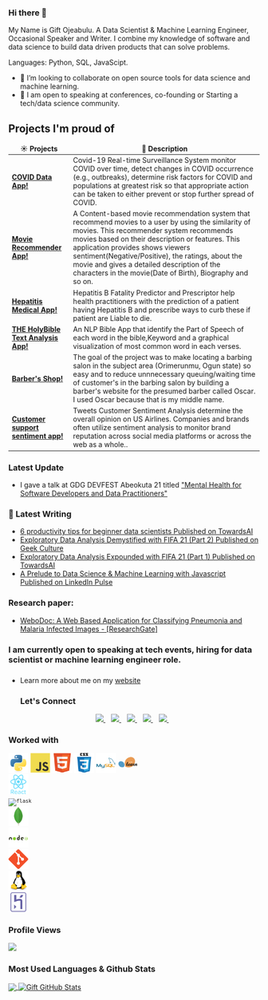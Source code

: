 
  

### Hi there 👋  

My Name is Gift Ojeabulu. A Data Scientist & Machine Learning Engineer, Occasional Speaker and Writer. I combine my knowledge of software and data science to build data driven products that can solve problems. 
  
 Languages: Python, SQL, JavaScipt.
  
  

- 👯 I’m looking to collaborate on open source tools for data science and machine learning.
- 💬 I am open to speaking at conferences, co-founding or Starting a tech/data science community.


<h2>Projects I'm proud of</h2>
<table>
  <thead align="center">
    <tr border: none;>
      <td><b>☀️ Projects</b></td>
      <td><b>💬 Description</b></td>
    </tr>
  </thead>
  <tbody>
     <tr>
      <td><a href="https://github.com/Gift-Ojeabulu/Covid-Surveillance-System"><b>COVID Data App!</b></a></td>
      <td> Covid-19 Real-time Surveillance System  monitor COVID over time, detect changes in COVID occurrence (e.g., outbreaks), determine risk factors for COVID and populations at greatest risk so that appropriate action can be taken to either prevent or stop further spread of COVID.</td>
    </tr>
    <tr>
    <tr>
      <td><a href="https://github.com/Gift-Ojeabulu/Movie-Recommendation-System"><b>Movie Recommender App!</b></a></td>
      <td>A Content-based movie recommendation system that recommend movies to a user by using the similarity of movies. This recommender system recommends movies based on their description or features. This application provides shows viewers sentiment(Negative/Positive), the ratings, about the movie and gives a detailed description of the characters in the movie(Date of Birth), Biography and so on.
</td>
    </tr>
    <tr>
      <td><a href="https://github.com/Gift-Ojeabulu/Hepatitis-predmedical-App"><b>Hepatitis Medical App!</b></a></td>
      <td> Hepatitis B Fatality Predictor and Prescriptor help health practitioners with the prediction of a patient having Hepatitis B and prescribe ways to curb these if patient are Liable to die.</td>
    </tr>
    <tr>
      <td><a href="https://github.com/Gift-Ojeabulu/BibleText-Analysis"><b>THE HolyBible Text Analysis App!</b></a></td>
      <td>An NLP Bible App that identify the Part of Speech of each word in the bible,Keyword and a graphical visualization of most common word in each verses.</td>
    </tr>
     <tr>
      <td><a href="https://github.com/Gift-Ojeabulu/Barbershop"><b>Barber's Shop!</b></a></td>
      <td> The goal of the project was to make locating a barbing salon in the subject area (Orimerunmu, Ogun state) so easy and to reduce unnnecessary queuing/waiting time of customer's in the barbing salon by building a barber's website for the presumed barber called Oscar. I used Oscar because that is my middle name.</td>
    </tr>
    <tr>
      <td><a href="https://github.com/Gift-Ojeabulu/Twitter-SentimentAirline-Analysis"><b>Customer support sentiment app!</b></a></td>
      <td> Tweets Customer Sentiment Analysis determine the overall opinion on US Airlines. Companies and brands often utilize sentiment analysis to monitor brand reputation across social media platforms or across the web as a whole..</td>
    </tr>
  </tbody>
</table>


 ### Latest Update
  * I gave a talk at GDG DEVFEST Abeokuta 21 titled ["Mental Health for Software Developers and Data Practitioners"](https://docs.google.com/presentation/d/1ZYkwIN2rig8n00r-afPBgPU1_Kk0QvhszXBAereFoAU/edit#slide=id.gfc78924f3a_2_227)
  
 ### 📝 Latest Writing
 * [6 productivity tips for beginner data scientists Published on TowardsAI](https://pub.towardsai.net/6-productivity-tips-for-beginner-data-scientists-44ed6cc87a11?source=user_profile---------0-------------------------------)
 * [Exploratory Data Analysis Demystified with FIFA 21 (Part 2) Published on Geek Culture](https://giftojeabulu.medium.com/exploratory-data-analysis-demystified-with-fifa-21-part-2-76209caa24d2)
 * [Exploratory Data Analysis Expounded with FIFA 21 (Part 1) Published on TowardsAI](https://pub.towardsai.net/exploratory-data-analysis-expounded-with-fifa-2021-part-1-f20c465d483e)
 * [A Prelude to Data Science & Machine Learning with Javascript Published on LinkedIn Pulse](https://www.linkedin.com/feed/update/urn:li:ugcPost:6840931357837811714?updateEntityUrn=urn%3Ali%3Afs_feedUpdate%3A%28*%2Curn%3Ali%3AugcPost%3A6840931357837811714%29)
 

 ### Research paper:
 * [WeboDoc: A Web Based Application for Classifying Pneumonia and Malaria Infected Images - [ResearchGate]](https://www.researchgate.net/publication/338681432_WeboDoc_A_Web_Based_Application_for_Classifying_Pneumonia_and_Malaria_Infected_Images)



### I am currently open to speaking at tech events, hiring for data scientist or machine learning engineer role.

###
 
- Learn more about me on my [website](https://gift-ojeabulu.github.io/#/)
  
  ### Let's Connect

<p align='center'>
<a href="https://twitter.com/GiftOjeabulu_">
  <img src="https://img.shields.io/badge/twitter-%231DA1F2.svg?&style=for-the-badge&logo=twitter&logoColor=white" />
</a>&nbsp;&nbsp;
<a href="mailto:giftoscart@gmail.com">
  <img src="https://img.shields.io/badge/email-%23D14836.svg?&style=for-the-badge&logo=gmail&logoColor=white" />
</a>&nbsp;&nbsp;
  <a href="https://www.linkedin.com/in/gift-ojabu/">
  <img src="https://img.shields.io/badge/linkedin-%230077B5.svg?&style=for-the-badge&logo=linkedin&logoColor=white" />
</a>&nbsp;&nbsp;
  <a href="https://medium.com/@giftojeabulu">                                                                               
<img src="https://img.shields.io/badge/Medium-12100E?style=for-the-badge&logo=medium&logoColor=white" />
</a>&nbsp;&nbsp;
  <a href="https://wa.me/+2349077393129">
<img src="https://img.shields.io/badge/WhatsApp-25D366?style=for-the-badge&logo=whatsapp&logoColor=white" />
</a>&nbsp;&nbsp;
  
  


### Worked with 

<code><img height="40" src="https://raw.githubusercontent.com/devicons/devicon/master/icons/python/python-original.svg" title="python"></code>
<code><img height="40" src="https://raw.githubusercontent.com/devicons/devicon/master/icons/javascript/javascript-original.svg" title="javascript"></code>
<code><img height="40" src="https://raw.githubusercontent.com/devicons/devicon/master/icons/html5/html5-original.svg" title="html5"></code>
<code><img height="40" src="https://raw.githubusercontent.com/devicons/devicon/master/icons/css3/css3-original-wordmark.svg" title="css3"></code>
<code><img height="40" src="https://raw.githubusercontent.com/devicons/devicon/master/icons/mysql/mysql-original-wordmark.svg" title="mysql"></code>
<code><img height="40" src="https://raw.githubusercontent.com/github/explore/80688e429a7d4ef2fca1e82350fe8e3517d3494d/topics/scikit-learn/scikit-learn.png" title="sklearn">
<code><img height="40" src="https://raw.githubusercontent.com/devicons/devicon/master/icons/react/react-original-wordmark.svg" title="react"></code>
<code><img height="40" src="https://www.vectorlogo.zone/logos/pocoo_flask/pocoo_flask-icon.svg" title="flask"></code>
<code><img height="40" src="https://raw.githubusercontent.com/devicons/devicon/master/icons/mongodb/mongodb-original.svg" title="mongodb"></code>
<code><img height="40" src="https://raw.githubusercontent.com/devicons/devicon/master/icons/nodejs/nodejs-original-wordmark.svg" title="node.js"></code>
<code><img height="40" src="https://raw.githubusercontent.com/devicons/devicon/master/icons/git/git-original.svg" title="git"></code>
<code><img height="40" src="https://raw.githubusercontent.com/devicons/devicon/master/icons/linux/linux-original.svg" title="linux"></code>
<code><img height="40" src="https://raw.githubusercontent.com/devicons/devicon/master/icons/heroku/heroku-original.svg" title="heroku"></code>
</code>



### Profile Views

![](https://komarev.com/ghpvc/?username=Gift-Ojeabulu&color=dc143c)
  

###  Most Used Languages & Github Stats

<a href="https://github.com/Gift-Ojeabulu/Gift-Ojeabulu">
  <img align="center" src="https://github-readme-stats.vercel.app/api/top-langs/?username=Gift-Ojeabulu&hide=java,html&title_color=ffffff&text_color=c9cacc&icon_color=2bbc8a&bg_color=1d1f21" />
</a>
    
<a href="https://github.com/Gift-Ojeabulu/Gift-Ojeabulu">
  <img align="center" src="https://github-readme-stats.vercel.app/api?username=Gift-Ojeabulu&show_icons=true&line_height=27&count_private=true&title_color=ffffff&text_color=c9cacc&icon_color=2bbc8a&bg_color=1d1f21" alt="Gift GitHub Stats" />
</a>

   
  



